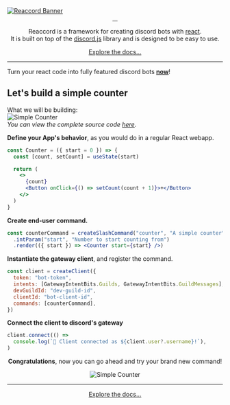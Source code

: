 <a href="https://reaccord.djobbo.com" target="_blank" rel="noreferrer">
  <img src="https://raw.githubusercontent.com/djobbo/reaccord/master/assets/readme_banner.png" alt="Reaccord Banner">
</a>

<div align="center">
  <div>
  <a aria-label="reaccord NPM button" href="https://www.npmjs.com/package/reaccord" target="_blank" rel="noreferrer">
    <img alt="" src="https://img.shields.io/badge/reaccord--_.svg?style=flat-square&labelColor=2E3749&color=4596D1&logo=npm">
  </a>
  <a aria-label="reaccord router NPM button" href="https://www.npmjs.com/package/@reaccord/router" target="_blank" rel="noreferrer">
    <img alt="" src="https://img.shields.io/badge/@reaccord/router--_.svg?style=flat-square&labelColor=2E3749&color=4596D1&logo=npm">
  </a>
  <a aria-label="reaccord canvas NPM button" href="https://www.npmjs.com/package/@reaccord/canvas" target="_blank" rel="noreferrer">
    <img alt="" src="https://img.shields.io/badge/@reaccord/canvas--_.svg?style=flat-square&labelColor=2E3749&color=4596D1&logo=npm">
  </a>
  <a aria-label="reaccord chalk NPM button" href="https://www.npmjs.com/package/@reaccord/chalk" target="_blank" rel="noreferrer">
    <img alt="" src="https://img.shields.io/badge/@reaccord/chalk--_.svg?style=flat-square&labelColor=2E3749&color=4596D1&logo=npm">
  </a>
</div>

Reaccord is a framework for creating discord bots with [react](https://reactjs.org/).  
It is built on top of the [discord.js](https://discord.js.org/) library and is designed to be easy to use.

<a href="https://reaccord.djobbo.com" target="_blank" rel="noreferrer">Explore the docs...</a>

</div>

---

Turn your react code into fully featured discord bots **[now](https://reaccord.djobbo.com)**!

## Let's build a simple counter

What we will be building:  
<img src="https://raw.githubusercontent.com/djobbo/reaccord/master/assets/simple-counter.gif" alt="Simple Counter">  
_You can view the complete source code [here](https://github.com/djobbo/reaccord/tree/master/examples/simple-counter)._

**Define your App's behavior**, as you would do in a regular React webapp.

```jsx
const Counter = ({ start = 0 }) => {
  const [count, setCount] = useState(start)

  return (
    <>
      {count}
      <Button onClick={() => setCount(count + 1)}>+</Button>
    </>
  )
}
```

**Create end-user command.**

```jsx
const counterCommand = createSlashCommand("counter", "A simple counter")
  .intParam("start", "Number to start counting from")
  .render(({ start }) => <Counter start={start} />)
```

**Instantiate the gateway client**, and register the command.

```jsx
const client = createClient({
  token: "bot-token",
  intents: [GatewayIntentBits.Guilds, GatewayIntentBits.GuildMessages],
  devGuildId: "dev-guild-id",
  clientId: "bot-client-id",
  commands: [counterCommand],
})
```

**Connect the client to discord's gateway**

```js
client.connect(() =>
  console.log(`🚀 Client connected as ${client.user?.username}!`),
)
```

<div align="center">

**Congratulations**, now you can go ahead and try your brand new command!

<img src="https://raw.githubusercontent.com/djobbo/reaccord/master/assets/simple-counter.gif" alt="Simple Counter">
</div>

---

<div align="center">
<a href="https://reaccord.djobbo.com" target="_blank" rel="noreferrer">Explore the docs...</a>
</div>
